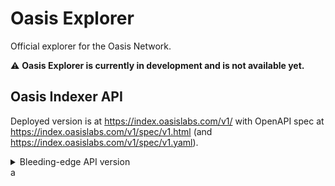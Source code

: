 # Oasis Explorer

Official explorer for the Oasis Network.

:warning: **Oasis Explorer is currently in development and is not available yet.**

## Oasis Indexer API

Deployed version is at https://index.oasislabs.com/v1/ with OpenAPI spec at https://index.oasislabs.com/v1/spec/v1.html (and https://index.oasislabs.com/v1/spec/v1.yaml).

<details>
<summary>
Bleeding-edge API version
</summary>

OpenAPI spec for the bleeding-edge version is at https://github.com/oasisprotocol/oasis-indexer/blob/main/api/spec/v1.yaml.

To quickly run latest emerald indexer locally without running a node, replace https://github.com/oasisprotocol/oasis-indexer/blob/d48de37/tests/e2e/config/e2e-dev.yml#L1-L8 with:
```yaml
analysis:
  analyzers:
    - name: emerald_main_damask
      chain_id: oasis-3
      rpc: grpc.oasis.dev:443
      chaincontext: b11b369e0da5bb230b220127f5e7b242d385ef8c6f54906243f30af63c815535
      # Use the latest round from oasisscan (easier than gRPC)
      # https://www.oasisscan.com/paratimes/000000000000000000000000000000000000000000000000e2eaa99fc008f87f/roundList
      to: <latest round>
      from: <latest round - 500>
```

and run

```sh
make docker
make start-docker-e2e
REACT_APP_API_PROXY_TARGET=http://localhost:8008/v1/ yarn start
```

</details>
a
